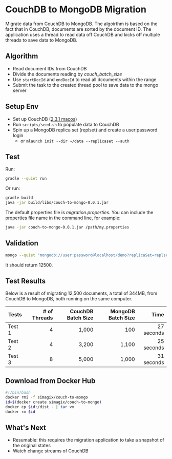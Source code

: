 # CouchDB to MongoDB Migration

Migrate data from CouchDB to MongoDB.  The algoirthm is based on the fact that in CouchDB, documents are sorted by the document ID.  The application uses a thread to read data off CouchDB and kicks off multiple threads to save data to MongoDB.

## Algorithm

- Read document IDs from CouchDB
- Divide the documents reading by *couch_batch_size*
- Use `startDocId` and `endDocId` to read all dccuments within the range
- Submit the task to the created thread pool to save data to the mongo server

## Setup Env

- Set up CouchDB ([2.3.1 macos](https://dl.bintray.com/apache/couchdb/mac/2.3.1/Apache-CouchDB-2.3.1.zip))
- Run `scripts/seed.sh` to populate data to CouchDB
- Spin up a MongoDB replica set (replset) and create a user:password login
    - or `mlaunch init --dir ~/data --replicaset --auth`

## Test

Run:

```bash
gradle --quiet run
```

Or run:

```bash
gradle build
java -jar build/libs/couch-to-mongo-0.0.1.jar
```

The default properties file is *migration.properties*.  You can include the properties file name in the command line, for example:

```bash
java -jar couch-to-mongo-0.0.1.jar /path/my.properties
```


## Validation

```bash
mongo --quiet "mongodb://user:password@localhost/demo?replicaSet=replset&authSource=admin" --eval 'db.sample_docs.count()'
```

It should return 12500.

## Test Results

Below is a result of migrating 12,500 documents, a total of 344MB, from CouchDB to MongoDB, both running on the same computer.

|Tests| # of Threads| CouchDB Batch Size| MongoDB Batch Size| Time|
|---|--:|--:|--:|--:|
|Test 1|4|1,000|100|27 seconds|
Test 2|4|3,200|1,100|25 seconds|
Test 3|8|5,000|1,000|31 seconds|

## Download from Docker Hub

```bash
#!/bin/bash
docker rmi -f simagix/couch-to-mongo
id=$(docker create simagix/couch-to-mongo)
docker cp $id:/dist - | tar vx
docker rm $id
```

## What's Next

- Resumable: this requires the migration application to take a snapshot of the original states
- Watch change streams of CouchDB
